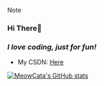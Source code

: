 > [!NOTE]
> ### Hi There👋

### *I love coding, just for fun!*

* My CSDN: [Here](https://blog.csdn.net/weixin_45122104)
<!--img align="left" src="https://github-readme-stats.vercel.app/api?username=MeowCata&show_icons=true&count_private=false&theme=vue-dark" /!-->

[![MeowCata's GitHub stats](https://github-readme-stats.vercel.app/api?username=MeowCata)](https://github.com/anuraghazra/github-readme-stats)
